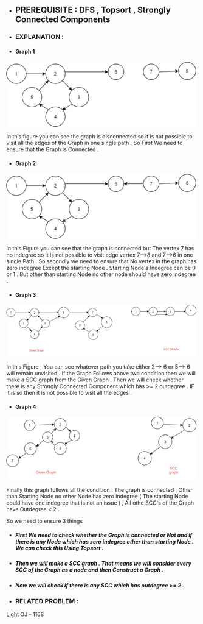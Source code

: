 - ## PREREQUISITE : DFS , Topsort , Strongly Connected Components
- ### EXPLANATION :

 - #### Graph 1 
 <img src="Images/Example3.jpg" width="500" >   
 
 In this figure you can see the graph is disconnected so it is not possible to visit all the edges of the Graph in one single path .
 So First We need to ensure that the Graph is Connected .
 
 
 
 - #### Graph 2 
 <img src="Images/Example4.jpg" width="500" >  
 
 In this Figure you can see that the graph is connected but The vertex 7 has no indegree so it is not possible to visit edge vertex 7-->8 and  7-->6 in one single Path .
 So secondly we need to ensure that No vertex in the graph has zero indegree Except the starting Node . Starting Node's Indegree can be 0 or 1 . But other than starting Node no other node should have zero indegree .
 
 - #### Graph 3 
 <img src="Images/Example2.jpg" width="500" >   
 
 In this Figure , You can see whatever path you take either 2--> 6 or 5--> 6 will remain unvisited . If the Graph Follows above two condition then we will make a SCC graph from
 the Given Graph . Then we will check whether there is any Strongly Connected Component which has >= 2 outdegree . IF it is so then it is not possible to visit all the edges .
 
- #### Graph 4 
 <img src="Images/Example1.jpg" width="500" >  
 
 Finally this graph follows all the condition . The graph is connected , Other than Starting Node no other Node has zero indegree ( The starting Node could have one indegree that is not an issue ) , All othe SCC's of the Graph have Outdegree < 2 .
 
 So we need to ensure 3 things 
 
 - ##### First We need to check whether the Graph is connected or Not and if there is any Node which has zero indegree other than starting Node . We can check this Using Topsort .
 
 - ##### Then we will make a SCC graph . That means we will consider every SCC of the Graph as a node and then Construct a Graph .
 
 - ##### Now we will check if there is any SCC which has outdegree >= 2 . 
 
- ### RELATED PROBLEM :
 [Light OJ - 1168](http://lightoj.com/volume_showproblem.php?problem=1168)
 
